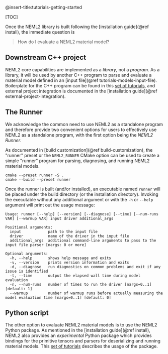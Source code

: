 @insert-title:tutorials-getting-started

[TOC]

Once the NEML2 library is built following the [installation guide](@ref install), the immediate question is

> How do I evaluate a NEML2 material model?

## Downstream C++ project

NEML2 core capabilities are implemented as a _library_, not a _program_. As a library, it will be used by another C++ program to parse and evaluate a material model defined in an [input file](@ref tutorials-models-input-file). Boilerplate for the C++ program can be found in this [set of tutorials](#tutorials-models), and external project integration is documented in the [installation guide](@ref external-project-integration).

## The Runner

We acknowledge the common need to use NEML2 as a standalone program and therefore provide two convenient options for users to effectively use NEML2 as a standalone program, with the first option being the *NEML2 Runner*.

As documented in [build customization](@ref build-customization), the "runner" preset or the `NEML2_RUNNER` CMake option can be used to create a simple "runner" program for parsing, diagnosing, and running NEML2 material models.
```
cmake --preset runner -S .
cmake --build --preset runner
```

Once the runner is built (and/or installed), an executable named `runner` will be placed under the build directory (or the installation directory). Invoking the executable without any additional argument or with the `-h` or `--help` argument will print out the usage message:
```
Usage: runner [--help] [--version] [--diagnose] [--time] [--num-runs VAR] [--warmup VAR] input driver additional_args

Positional arguments:
  input            path to the input file
  driver           name of the driver in the input file
  additional_args  additional command-line arguments to pass to the input file parser [nargs: 0 or more]

Optional arguments:
  -h, --help       shows help message and exits
  -v, --version    prints version information and exits
  -d, --diagnose   run diagnostics on common problems and exit if any issue is identified
  -t, --time       output the elapsed wall time during model evaluation
  -n, --num-runs   number of times to run the driver [nargs=0..1] [default: 1]
  --warmup         number of warmup runs before actually measuring the model evaluation time [nargs=0..1] [default: 0]
```

## Python script

The other option to evaluate NEML2 material models is to use the NEML2 Python package. As mentioned in the [installation guide](@ref install), NEML2 also provides an _experimental_ Python package which provides bindings for the primitive tensors and parsers for deserializing and running material models. This [set of tutorials](#tutorials-models) describes the usage of the package.

